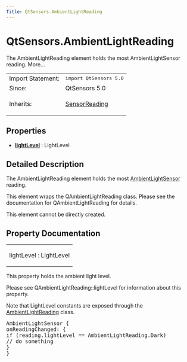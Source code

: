```yaml
---
Title: QtSensors.AmbientLightReading
---
```


# QtSensors.AmbientLightReading

<span class="subtitle"></span>
<!-- $$$AmbientLightReading-brief -->
<p>The AmbientLightReading element holds the most AmbientLightSensor reading. More...</p>
<!-- @@@AmbientLightReading -->
<table class="alignedsummary">
<tr><td class="memItemLeft rightAlign topAlign"> Import Statement:</td><td class="memItemRight bottomAlign"> </b><tt>import QtSensors 5.0</tt></td></tr><tr><td class="memItemLeft rightAlign topAlign"> Since:</td><td class="memItemRight bottomAlign">  QtSensors 5.0</td></tr><tr><td class="memItemLeft rightAlign topAlign"> Inherits:</td><td class="memItemRight bottomAlign"> <p><a href="QtSensors.SensorReading.md">SensorReading</a></p>
</td></tr></table><ul>
</ul>
<h2>Properties</h2>
<ul>
<li class="fn"><b><b><a href="#lightLevel-prop">lightLevel</a></b></b> : LightLevel</li>
</ul>
<!-- $$$AmbientLightReading-description -->
<h2>Detailed Description</h2>
<p>The AmbientLightReading element holds the most <a href="QtSensors.AmbientLightSensor.md">AmbientLightSensor</a> reading.</p>
<p>This element wraps the QAmbientLightReading class. Please see the documentation for QAmbientLightReading for details.</p>
<p>This element cannot be directly created.</p>
<!-- @@@AmbientLightReading -->
<h2>Property Documentation</h2>
<!-- $$$lightLevel -->
<table class="qmlname"><tr valign="top"><td class="tblQmlPropNode"><p><span class="name">lightLevel</span> : <span class="type">LightLevel</span></p></td></tr></table><p>This property holds the ambient light level.</p>
<p>Please see QAmbientLightReading::lightLevel for information about this property.</p>
<p>Note that LightLevel constants are exposed through the <a href="index.html">AmbientLightReading</a> class.</p>
<pre class="cpp">AmbientLightSensor {
onReadingChanged: {
<span class="keyword">if</span> (reading<span class="operator">.</span>lightLevel <span class="operator">=</span><span class="operator">=</span> AmbientLightReading<span class="operator">.</span>Dark)
<span class="comment">// do something</span>
}
}</pre>
<!-- @@@lightLevel -->
<br/>
